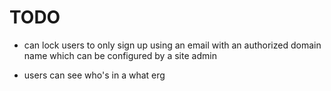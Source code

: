 # TODO

* can lock users to only sign up using an email with an authorized domain name which can be configured by a site admin

* users can see who's in a what erg


